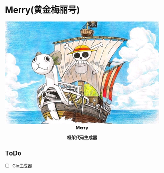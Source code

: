 # Merry(黄金梅丽号)
<p align="center">
  <img src=" https://raw.githubusercontent.com/kalifun/images/main/project/merry/merry.png"/>
  <br><strong>Merry</strong><br>
</p>  
<p align="center">
<strong>框架代码生成器</strong>
</p>

## ToDo  
- [ ] Gin生成器